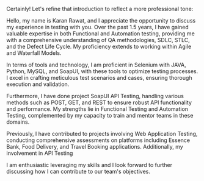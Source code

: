 Certainly! Let's refine that introduction to reflect a more professional tone:

Hello, my name is Karan Rawat, and I appreciate the opportunity to discuss my experience in testing with you. Over the past 1.5 years, I have gained valuable expertise in both Functional and Automation testing, providing me with a comprehensive understanding of QA methodologies, SDLC, STLC, and the Defect Life Cycle. My proficiency extends to working within Agile and Waterfall Models.

In terms of tools and technology, I am proficient in Selenium with JAVA, Python, MySQL, and SoapUI, with these tools to optimize testing processes. I excel in crafting meticulous test scenarios and cases, ensuring thorough execution and validation.

Furthermore, I have done project SoapUI API Testing, handling various methods such as POST, GET, and REST to ensure robust API functionality and performance. My strengths lie in Functional Testing and Automation Testing, complemented by my capacity to train and mentor teams in these domains.

Previously, I have contributed to projects involving Web Application Testing, conducting comprehensive assessments on platforms including Essence Bank, Food Delivery, and Travel Booking applications. Additionally, my involvement in API Testing 

I am enthusiastic leveraging my skills  and I look forward to further discussing how I can contribute to our team's objectives.